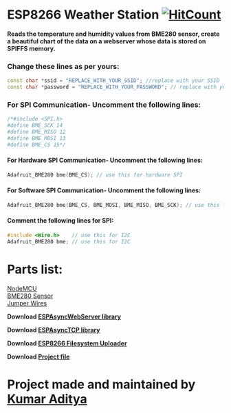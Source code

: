 # ESP8266 Weather Station [![HitCount](http://hits.dwyl.com/kumaraditya303/ESP8266_BME280_Web_Server.svg)](http://hits.dwyl.com/kumaraditya303/ESP8266_BME280_Web_Server)
**Reads the temperature and humidity values from BME280 sensor, create a beautiful chart of the data on a webserver whose data is stored on SPIFFS memory.**
 
### Change these lines as per yours:

```cpp  
const char *ssid = "REPLACE_WITH_YOUR_SSID"; //replace with your SSID
const char *password = "REPLACE_WITH_YOUR_PASSWORD"; // replace with your Password
```

### For SPI Communication- Uncomment the following lines:  
```c
/*#include <SPI.h>
#define BME_SCK 14
#define BME_MISO 12
#define BME_MOSI 13
#define BME_CS 15*/
```

#### For Hardware SPI Communication- Uncomment the following lines:
      
```c
Adafruit_BME280 bme(BME_CS); // use this for hardware SPI
```

#### For Software SPI Communication- Uncomment the following lines:
```c
Adafruit_BME280 bme(BME_CS, BME_MOSI, BME_MISO, BME_SCK); // use this for software SPI
```
      
#### Comment the following lines for SPI:
```c
#include <Wire.h>    // use this for I2C
Adafruit_BME280 bme; // use this for I2C
```

# Parts list:
[NodeMCU](https://amzn.to/397GzNe)  
[BME280 Sensor](https://amzn.to/2xlIAII)  
[Jumper Wires](https://amzn.to/2U9lWMz)  
  

**Download [ESPAsyncWebServer library](https://github.com/me-no-dev/ESPAsyncWebServer/archive/master.zip)**
  

**Download [ESPAsyncTCP library](https://github.com/me-no-dev/ESPAsyncTCP/archive/master.zip)**
  

**Download [ESP8266 Filesystem Uploader](https://github.com/esp8266/arduino-esp8266fs-plugin/releases/download/0.5.0/ESP8266FS-0.5.0.zip)**


**Download [Project file](https://github.com/rahuladitya303/ESP8266_BME280_Web_Server/releases/download/1.0/ESP8266_BME280_Web_Server.zip)**

  
# Project made and maintained by [Kumar Aditya](https://github.com/rahuladitya303/)
